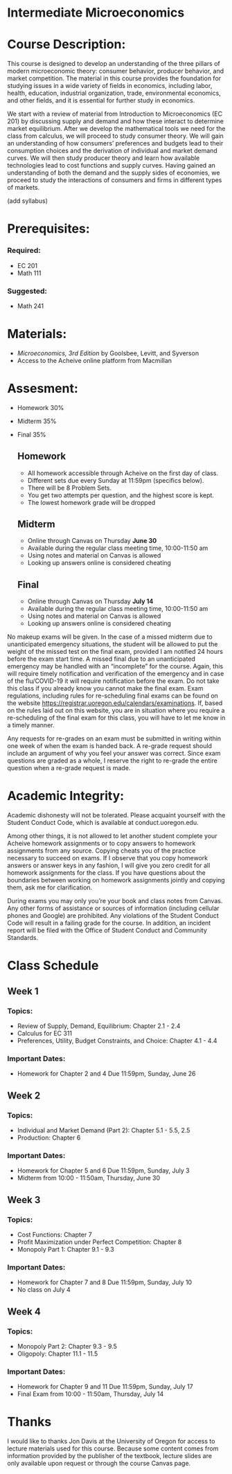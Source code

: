 # Intermediate Microeconomics
# Course Description: 
  
This course is designed to develop an understanding of the three pillars of  modern microeconomic theory: consumer behavior, producer behavior, and market competition. The material in this course provides the foundation for studying issues in a wide variety of fields in economics, including labor, health, education, industrial organization, trade, environmental economics, and other fields, and it is essential for further study in economics. 

We start with a review of material from Introduction to Microeconomics (EC 201) by discussing supply and demand and how these interact to determine market equilibrium. After we develop the mathematical tools we need for the class from calculus, we will proceed to study consumer theory. We will gain an understanding of how consumers’ preferences and budgets lead to their consumption choices and the derivation of individual and market demand curves. We will then study producer theory and learn how available technologies lead to cost functions and supply curves. Having gained an understanding of both the demand and the supply sides of economies, we proceed to study the interactions of consumers and firms in different types of markets. 

(add syllabus)

# Prerequisites:

### Required:
  - EC 201
  - Math 111
### Suggested:
  - Math 241

# Materials:

  - *Microeconomics, 3rd Edition* by Goolsbee, Levitt, and Syverson
  - Access to the Acheive online platform from Macmillan

# Assesment: 

- Homework 30%
- Midterm 35%
- Final 35%

  ## Homework 
    
   - All homework accessible through Acheive on the first day of class.
   - Different sets due every Sunday at 11:59pm (specifics below).
   - There will be 8 Problem Sets.
   - You get two attempts per question, and the highest score is kept.
   - The lowest homework grade will be dropped
  
  ## Midterm 
  
  - Online through Canvas on Thursday **June 30**
  - Available during the regular class meeting time, 10:00-11:50 am
  - Using notes and material on Canvas is allowed
  - Looking up answers online is considered cheating
  
  ## Final 
  
  - Online through Canvas on Thursday **July 14**
  - Available during the regular class meeting time, 10:00-11:50 am
  - Using notes and material on Canvas is allowed
  - Looking up answers online is considered cheating
    
No makeup exams will be given. In the case of a missed midterm due to unanticipated emergency situations, the student will be allowed to put the weight of the missed test on the final exam, provided I am notified 24 hours before the exam start time. A missed final due to an unanticipated emergency may be handled with an “incomplete” for the course.  Again, this will require timely notification and verification of the emergency and in case of the flu/COVID-19 it will require notification before the exam. Do not take this class if you already know you cannot make the final exam. Exam regulations, including rules for re-scheduling final exams can be found on the website https://registrar.uoregon.edu/calendars/examinations. If, based on the rules laid out on this website, you are in situation where you require a re-scheduling of the final exam for this class, you will have to let me know in a timely manner.

Any requests for re-grades on an exam must be submitted in writing within one week of when the exam is handed back. A re-grade request should include an argument of why you feel your answer was correct. Since exam questions are graded as a whole, I reserve the right to re-grade the entire question when a re-grade request is made.

# Academic Integrity:

Academic dishonesty will not be tolerated. Please acquaint yourself with the Student Conduct Code, which is available at conduct.uoregon.edu. 

Among other things, it is not allowed to let another student complete your Acheive homework assignments or to copy answers to homework assignments from any source. Copying cheats you of the practice necessary to succeed on exams. If I observe that you copy homework answers or answer keys in any fashion, I will give you zero credit for all homework assignments for the class. If you have questions about the boundaries between working on homework assignments jointly and copying them, ask me for clarification.

During exams you may only you’re your book and class notes from Canvas. Any other forms of assistance or sources of information (including cellular phones and Google) are prohibited. Any violations of the Student Conduct Code will result in a failing grade for the course. In addition, an incident report will be filed with the Office of Student Conduct and Community Standards. 


# Class Schedule

## Week 1

### Topics:
  - Review of Supply, Demand, Equilibrium: Chapter 2.1 - 2.4
  - Calculus for EC 311
  - Preferences, Utility, Budget Constraints, and Choice: Chapter 4.1 - 4.4

### Important Dates: 
  - Homework for Chapter 2 and 4 Due 11:59pm, Sunday, June 26

## Week 2

### Topics:
  - Individual and Market Demand (Part 2): Chapter 5.1 - 5.5, 2.5
  - Production: Chapter 6

### Important Dates: 
  - Homework for Chapter 5 and 6 Due 11:59pm, Sunday, July 3
  - Midterm from 10:00 - 11:50am, Thursday, June 30

## Week 3

### Topics:
 
  - Cost Functions: Chapter 7
  - Profit Maximization under Perfect Competition: Chapter 8
  - Monopoly Part 1: Chapter 9.1 - 9.3

### Important Dates: 
  - Homework for Chapter 7 and 8 Due 11:59pm, Sunday, July 10
  - No class on July 4

## Week 4

### Topics:
  - Monopoly Part 2: Chapter 9.3 - 9.5
  - Oligopoly: Chapter 11.1 - 11.5

### Important Dates: 
  - Homework for Chapter 9 and 11 Due 11:59pm, Sunday, July 17
  - Final Exam from 10:00 - 11:50am, Thursday, July 14


# Thanks

I would like to thanks Jon Davis at the University of Oregon for access to lecture materials used for this course. Because some content comes from information provided by the publisher of the textbook, lecture slides are only available upon request or through the course Canvas page. 


 
